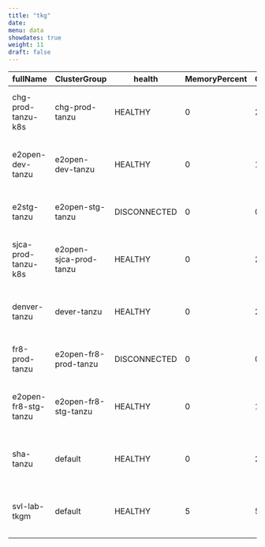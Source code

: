 ```yaml
---
title: "tkg"
date:
menu: data
showdates: true
weight: 11
draft: false
---
```

<!--more-->
| fullName             | ClusterGroup           | health       | MemoryPercent | CpuPercent | READYmessage                                       |
| -------------------- | ---------------------- | ------------ | ------------- | ---------- | -------------------------------------------------- |
| chg-prod-tanzu-k8s   | chg-prod-tanzu         | HEALTHY      |             0 |          2 | management cluster is connected to TMC and healthy |
| e2open-dev-tanzu     | e2open-dev-tanzu       | HEALTHY      |             0 |          1 | management cluster is connected to TMC and healthy |
| e2stg-tanzu          | e2open-stg-tanzu       | DISCONNECTED |             0 |          0 | management cluster is disconnected from TMC        |
| sjca-prod-tanzu-k8s  | e2open-sjca-prod-tanzu | HEALTHY      |             0 |          2 | management cluster is connected to TMC and healthy |
| denver-tanzu         | dever-tanzu            | HEALTHY      |             0 |          2 | management cluster is connected to TMC and healthy |
| fr8-prod-tanzu       | e2open-fr8-prod-tanzu  | DISCONNECTED |             0 |          0 | management cluster is disconnected from TMC        |
| e2open-fr8-stg-tanzu | e2open-fr8-stg-tanzu   | HEALTHY      |             0 |          1 | management cluster is connected to TMC and healthy |
| sha-tanzu            | default                | HEALTHY      |             0 |          2 | management cluster is connected to TMC and healthy |
| svl-lab-tkgm         | default                | HEALTHY      |             5 |         57 | management cluster is connected to TMC and healthy |
